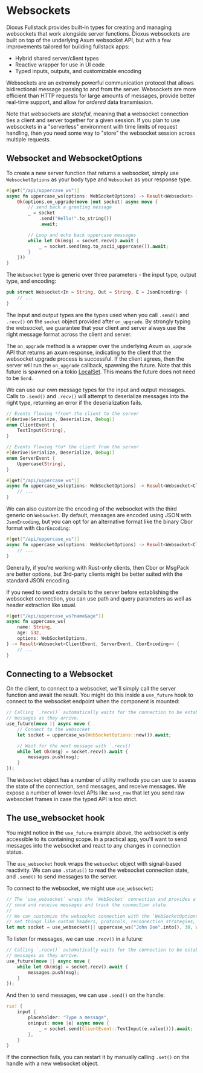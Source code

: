 # Websockets

Dioxus Fullstack provides built-in types for creating and managing websockets that work alongside server functions. Dioxus websockets are built on top of the underlying Axum websocket API, but with a few improvements tailored for building fullstack apps:

- Hybrid shared server/client types
- Reactive wrapper for use in UI code
- Typed inputs, outputs, and customizable encoding

Websockets are an extremely powerful communication protocol that allows bidirectional message passing to and from the server. Websockets are more efficient than HTTP requests for large amounts of messages, provide better real-time support, and allow for *ordered* data transmission.

Note that websockets are *stateful*, meaning that a websocket connection ties a client and server together for a given session. If you plan to use websockets in a "serverless" environment with time limits of request handling, then you need some way to "store" the websocket session across multiple requests.

## Websocket and WebsocketOptions

To create a new server function that returns a websocket, simply use `WebsocketOptions` as your body type and `Websocket` as your response type.

```rust
#[get("/api/uppercase_ws")]
async fn uppercase_ws(options: WebSocketOptions) -> Result<Websocket> {
    Ok(options.on_upgrade(move |mut socket| async move {
        // send back a greeting message
        _ = socket
            .send("Hello!".to_string())
            .await;

        // Loop and echo back uppercase messages
        while let Ok(msg) = socket.recv().await {
            _ = socket.send(msg.to_ascii_uppercase()).await;
        }
    }))
}
```

The `Websocket` type is generic over three parameters - the input type, output type, and encoding:

```rust
pub struct Websocket<In = String, Out = String, E = JsonEncoding> {
    // ...
}
```

The input and output types are the types used when you call `.send()` and `.recv()` on the `socket` object provided after `on_upgrade`. By strongly typing the websocket, we guarantee that your client and server always use the right message format across the client and server.

The `on_upgrade` method is a wrapper over the underlying Axum `on_upgrade` API that returns an axum response, indicating to the client that the websocket upgrade process is successful. If the client agrees, then the server will run the `on_upgrade` callback, spawning the future. Note that this future is spawned on a tokio [LocalSet](https://docs.rs/tokio/latest/tokio/task/struct.LocalSet.html). This means the future does not need to be `Send`.

We can use our own message types for the input and output messages. Calls to `.send()` and `.recv()` will attempt to deserialize messages into the right type, returning an error if the deserialization fails.

```rust
// Events flowing *from* the client to the server
#[derive(Serialize, Deserialize, Debug)]
enum ClientEvent {
    TextInput(String),
}

// Events flowing *to* the client from the server
#[derive(Serialize, Deserialize, Debug)]
enum ServerEvent {
    Uppercase(String),
}

#[get("/api/uppercase_ws")]
async fn uppercase_ws(options: WebSocketOptions) -> Result<Websocket<ClientEvent, ServerEvent>> {
    // ...
}
```

We can also customize the encoding of the websocket with the third generic on `Websocket`. By default, messages are encoded using JSON with `JsonEncoding`, but you can opt for an alternative format like the binary Cbor format with `CborEncoding`:

```rust
#[get("/api/uppercase_ws")]
async fn uppercase_ws(options: WebSocketOptions) -> Result<Websocket<ClientEvent, ServerEvent, CborEncoding>> {
    // ...
}
```

Generally, if you're working with Rust-only clients, then Cbor or MsgPack are better options, but 3rd-party clients might be better suited with the standard JSON encoding.

If you need to send extra details to the server before establishing the websocket connection, you can use path and query parameters as well as header extraction like usual.

```rust
#[get("/api/uppercase_ws?name&age")]
async fn uppercase_ws(
    name: String,
    age: i32,
    options: WebSocketOptions,
) -> Result<Websocket<ClientEvent, ServerEvent, CborEncoding>> {
    // ...
}
```

## Connecting to a Websocket

On the client, to connect to a websocket, we'll simply call the server function and await the result. You might do this inside a `use_future` hook to connect to the websocket endpoint when the component is mounted:

```rust
// Calling `.recv()` automatically waits for the connection to be established and deserializes
// messages as they arrive.
use_future(move || async move {
    // Connect to the websocket
    let socket = uppercase_ws(WebSocketOptions::new()).await;

    // Wait for the next message with `.recv()`
    while let Ok(msg) = socket.recv().await {
        messages.push(msg);
    }
});
```

The `Websocket` object has a number of utility methods you can use to assess the state of the connection, send messages, and receive messages. We expose a number of lower-level APIs like `send_raw` that let you send raw websocket frames in case the typed API is too strict.



## The use_websocket hook

You might notice in the `use_future` example above, the websocket is only accessible to its containing scope. In a practical app, you'll want to send messages into the websocket and react to any changes in connection status.

The `use_websocket` hook wraps the `websocket` object with signal-based reactivity. We can use `.status()` to read the websocket connection state, and `.send()` to send messages to the server.

To connect to the websocket, we might use `use_websocket`:

```rust
// The `use_websocket` wraps the `WebSocket` connection and provides a reactive handle to easily
// send and receive messages and track the connection state.
//
// We can customize the websocket connection with the `WebSocketOptions` struct, allowing us to
// set things like custom headers, protocols, reconnection strategies, etc.
let mut socket = use_websocket(|| uppercase_ws("John Doe".into(), 30, WebSocketOptions::new()));
```

To listen for messages, we can use `.recv()` in a future:

```rust
// Calling `.recv()` automatically waits for the connection to be established and deserializes
// messages as they arrive.
use_future(move || async move {
    while let Ok(msg) = socket.recv().await {
        messages.push(msg);
    }
});
```

And then to send messages, we can use `.send()` on the handle:

```rust
rsx! {
    input {
        placeholder: "Type a message",
        oninput: move |e| async move {
            _ = socket.send(ClientEvent::TextInput(e.value())).await;
        },
    }
}
```

If the connection fails, you can restart it by manually calling `.set()` on the handle with a new websocket object.
